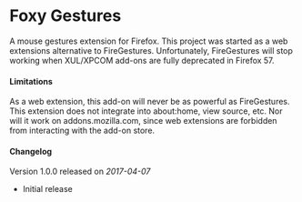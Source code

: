 # Foxy Gestures

A mouse gestures extension for Firefox. This project was started as a web
extensions alternative to FireGestures. Unfortunately, FireGestures will stop
working when XUL/XPCOM add-ons are fully deprecated in Firefox 57.

#### Limitations

As a web extension, this add-on will never be as powerful as FireGestures.
This extension does not integrate into about:home, view source, etc. Nor will
it work on addons.mozilla.com, since web extensions are forbidden from
interacting with the add-on store.

#### Changelog

Version 1.0.0 released on _2017-04-07_
 - Initial release
